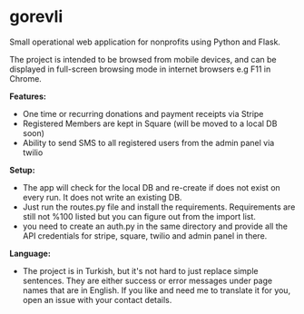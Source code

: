 # gorevli
Small operational web application for nonprofits using Python and Flask.
 
The project is intended to be browsed from mobile devices, and can be displayed in full-screen browsing mode in internet browsers e.g F11 in Chrome.


<b>Features:</b><br>
- One time or recurring donations and payment receipts via Stripe
- Registered Members are kept in Square (will be moved to a local DB soon)
- Ability to send SMS to all registered users from the admin panel via twilio

<b>Setup:</b><br>
- The app will check for the local DB and re-create if does not exist on every run. It does not write an existing DB.
- Just run the routes.py file and install the requirements.
Requirements are still not %100 listed but you can figure out from the import list.
- you need to create an auth.py in the same directory and provide all the API credentials for stripe, square, twilio and admin panel in there.

<b>Language:</b><br>
- The project is in Turkish, but it's not hard to just replace simple sentences. They are either success or error messages under page names that are in English.
If you like and need me to translate it for you, open an issue with your contact details.